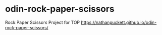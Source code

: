 # odin-rock-paper-scissors
Rock Paper Scissors Project for TOP
https://nathanpuckett.github.io/odin-rock-paper-scissors/
